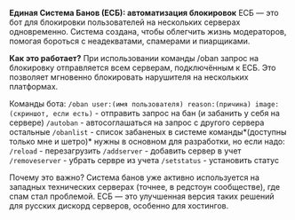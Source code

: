 **Единая Система Банов (ЕСБ): автоматизация блокировок**
ЕСБ — это бот для блокировки пользователей на нескольких серверах одновременно. Система создана, чтобы облегчить жизнь модераторов, помогая бороться с неадекватами, спамерами и пиарщиками.

**Как это работает?**
При использовании команды /oban запрос на блокировку отправляется всем серверам, подключённым к ЕСБ. Это позволяет мгновенно блокировать нарушителя на нескольких платформах.

Команды бота:
``/oban user:(имя пользователя) reason:(причина) image:(скриншот, если есть)`` - отправить запрос на бан (и забанить у себя на сервере)
``/autoban`` - автосоглашаться
 на запрос с другого сервера
 остальные
``/obanlist`` - список забаненых в системе
 команды*(доступны только мне и шетро)* нужны в основном для разработки, но если надо:
``/reload`` - перезагрузить 
``/addserver`` - добавить сервер в учет
``/removeserver`` - убрать сервре из учета
``/setstatus`` - установить статус

Почему это важно?
Система банов уже активно используется на западных технических серверах (точнее, в редстоун сообществе), где спам стал проблемой. ЕСБ — это улучшенная версия таких решений для русских дискорд серверов, особенно для хостингов.
